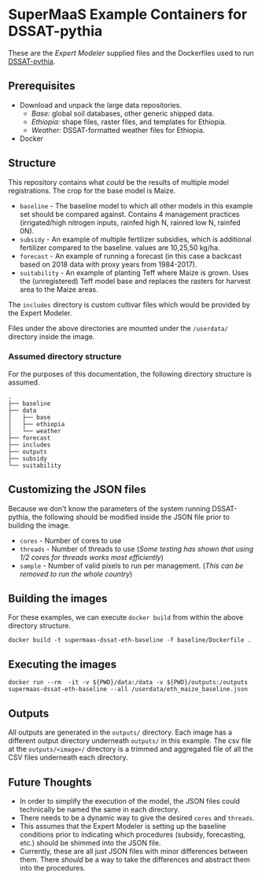 # SuperMaaS Example Containers for DSSAT-pythia

These are the *Expert Modeler* supplied files and the Dockerfiles used to run [DSSAT-pythia](https://github.com/DSSAT/pythia/tree/develop "DSSAT-pythia development branch").

## Prerequisites

* Download and unpack the large data repositories.
    - *Base:* global soil databases, other generic shipped data.
    - *Ethiopia:* shape files, raster files, and templates for Ethiopia.
    - *Weather:* DSSAT-formatted weather files for Ethiopia.
* Docker

## Structure

This repository contains what _could_ be the results of multiple model registrations. The crop for the base model is Maize.

* `baseline` - The baseline model to which all other models in this example set should be compared against. Contains 4 management practices (irrigated/high nitrogen inputs, rainfed high N, rainred low N, rainfed 0N).
* `subsidy` - An example of multiple fertilizer subsidies, which is additional fertilizer compared to the baseline. values are 10,25,50 kg/ha.
* `forecast` - An example of running a forecast (in this case a backcast based on 2018 data with proxy years from 1984-2017).
* `suitability` - An example of planting Teff where Maize is grown. Uses the (unregistered) Teff model base and replaces the rasters for harvest area to the Maize areas.

The `includes` directory is custom cultivar files which would be provided by the Expert Modeler.

Files under the above directories are mounted under the `/userdata/` directory inside the image.

### Assumed directory structure

For the purposes of this documentation, the following directory structure is assumed.

```
.
├── baseline 
├── data
│   ├── base
│   ├── ethiopia
│   └── weather 
├── forecast
├── includes
├── outputs
├── subsidy
└── suitability
```

## Customizing the JSON files

Because we don't know the parameters of the system running DSSAT-pythia, the following should be modified inside the JSON file prior to building the image.
* `cores` - Number of cores to use
* `threads` - Number of threads to use (_Some testing has shown that using 1/2 cores for threads works most efficiently_)
* `sample` - Number of valid pixels to run per management. (_This can be removed to run the whole country_)

## Building the images

For these examples, we can execute `docker build` from within the above directory structure.

```
docker build -t supermaas-dssat-eth-baseline -f baseline/Dockerfile .
```

## Executing the images

```
docker run --rm  -it -v ${PWD}/data:/data -v ${PWD}/outputs:/outputs supermaas-dssat-eth-baseline --all /userdata/eth_maize_baseline.json
``` 

## Outputs

All outputs are generated in the `outputs/` directory. Each image has a different output directory underneath `outputs/` in this example. The csv file at the `outputs/<image>/` directory is a trimmed and aggregated file of all the CSV files underneath each directory.

## Future Thoughts

* In order to simplify the execution of the model, the JSON files could technically be named the same in each directory.
* There needs to be a dynamic way to give the desired `cores` and `threads`.
* This assumes that the Expert Modeler is setting up the baseline conditions prior to indicating which procedures (subsidy, forecasting, etc.) should be shimmed into the JSON file.
* Currently, these are all just JSON files with minor differences between them. There _should_ be a way to take the differences and abstract them into the procedures.
